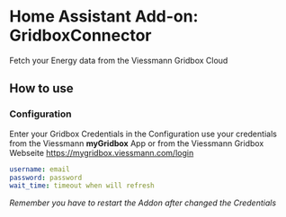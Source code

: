 # Home Assistant Add-on: GridboxConnector
Fetch your Energy data from the Viessmann Gridbox Cloud
## How to use

### Configuration
Enter your Gridbox Credentials in the Configuration
use your credentials from the Viessmann **myGridbox** App or from the Viessmann Gridbox Webseite https://mygridbox.viessmann.com/login
```yml 
username: email
password: password
wait_time: timeout when will refresh
```
_Remember you have to restart the Addon after changed the Credentials_
